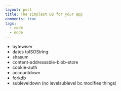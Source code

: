 ```yaml
---
layout: post
title: The simplest DB for your app
comments: true
tags:
  - code
  - node
---
```


* bytewiser
* dates toISOString
* shasum
* content-addressable-blob-store
* cookie-auth
* accountdown
* forkdb
* subleveldown (no levelsublevel bc modifies things)
